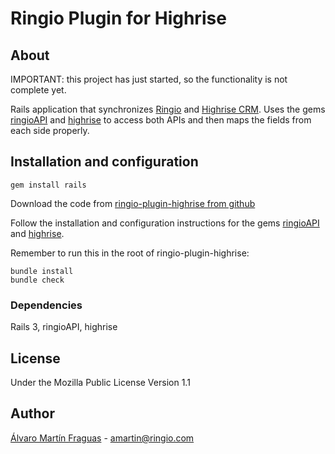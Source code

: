 # Ringio Plugin for Highrise

## About

IMPORTANT: this project has just started, so the functionality is not complete yet.

Rails application that synchronizes [Ringio][ringio] and [Highrise CRM][highrise].
Uses the gems [ringioAPI][ringioAPI-github] and [highrise][highrise-github] to access both APIs and then maps the fields from each side properly. 


## Installation and configuration

    gem install rails

Download the code from [ringio-plugin-highrise from github][ringio-plugin-highrise-github]

Follow the installation and configuration instructions for the gems [ringioAPI][ringioAPI-github] and [highrise][highrise-github].

Remember to run this in the root of ringio-plugin-highrise:

    bundle install
    bundle check    

### Dependencies

Rails 3, ringioAPI, highrise

    
## License

Under the Mozilla Public License Version 1.1


## Author

[Álvaro Martín Fraguas][alvaro] - amartin@ringio.com


[ringio]: http://www.ringio.com
[highrise]: http://highrisehq.com
[ringioAPI-github]: http://github.com/ringio/ringioAPI
[highrise-github]: http://github.com/tapajos/highrise
[ringio-plugin-highrise-github]: http://github.com/ringio/ringio-plugin-highrise
[alvaro]: http://github.com/amartinfraguas
